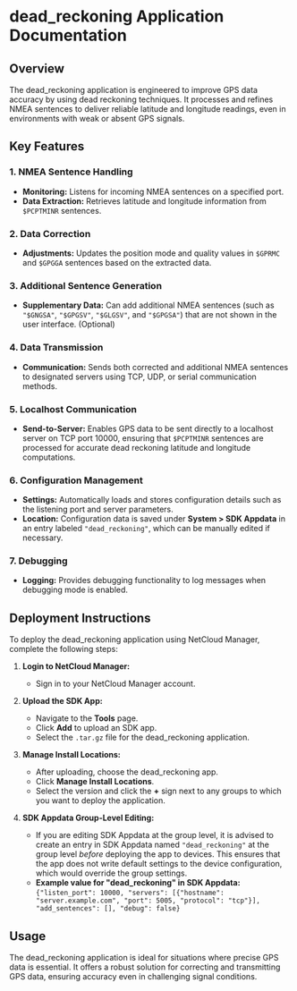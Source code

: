 # dead_reckoning Application Documentation

## Overview
The dead_reckoning application is engineered to improve GPS data accuracy by using dead reckoning techniques. It processes and refines NMEA sentences to deliver reliable latitude and longitude readings, even in environments with weak or absent GPS signals.

## Key Features

### 1. NMEA Sentence Handling
- **Monitoring:** Listens for incoming NMEA sentences on a specified port.
- **Data Extraction:** Retrieves latitude and longitude information from `$PCPTMINR` sentences.

### 2. Data Correction
- **Adjustments:** Updates the position mode and quality values in `$GPRMC` and `$GPGGA` sentences based on the extracted data.

### 3. Additional Sentence Generation
- **Supplementary Data:** Can add additional NMEA sentences (such as `"$GNGSA"`, `"$GPGSV"`, `"$GLGSV"`, and `"$GPGSA"`) that are not shown in the user interface. (Optional)

### 4. Data Transmission
- **Communication:** Sends both corrected and additional NMEA sentences to designated servers using TCP, UDP, or serial communication methods.

### 5. Localhost Communication
- **Send-to-Server:** Enables GPS data to be sent directly to a localhost server on TCP port 10000, ensuring that `$PCPTMINR` sentences are processed for accurate dead reckoning latitude and longitude computations.

### 6. Configuration Management
- **Settings:** Automatically loads and stores configuration details such as the listening port and server parameters.
- **Location:** Configuration data is saved under **System > SDK Appdata** in an entry labeled `"dead_reckoning"`, which can be manually edited if necessary.

### 7. Debugging
- **Logging:** Provides debugging functionality to log messages when debugging mode is enabled.

## Deployment Instructions
To deploy the dead_reckoning application using NetCloud Manager, complete the following steps:

1. **Login to NetCloud Manager:**
   - Sign in to your NetCloud Manager account.

2. **Upload the SDK App:**
   - Navigate to the **Tools** page.
   - Click **Add** to upload an SDK app.
   - Select the `.tar.gz` file for the dead_reckoning application.

3. **Manage Install Locations:**
   - After uploading, choose the dead_reckoning app.
   - Click **Manage Install Locations**.
   - Select the version and click the **+** sign next to any groups to which you want to deploy the application.

4. **SDK Appdata Group-Level Editing:**
   - If you are editing SDK Appdata at the group level, it is advised to create an entry in SDK Appdata named `"dead_reckoning"` at the group level *before* deploying the app to devices. This ensures that the app does not write default settings to the device configuration, which would override the group settings.
   - **Example value for "dead_reckoning" in SDK Appdata:**  
     `{"listen_port": 10000, "servers": [{"hostname": "server.example.com", "port": 5005, "protocol": "tcp"}], "add_sentences": [], "debug": false}`

## Usage
The dead_reckoning application is ideal for situations where precise GPS data is essential. It offers a robust solution for correcting and transmitting GPS data, ensuring accuracy even in challenging signal conditions.
